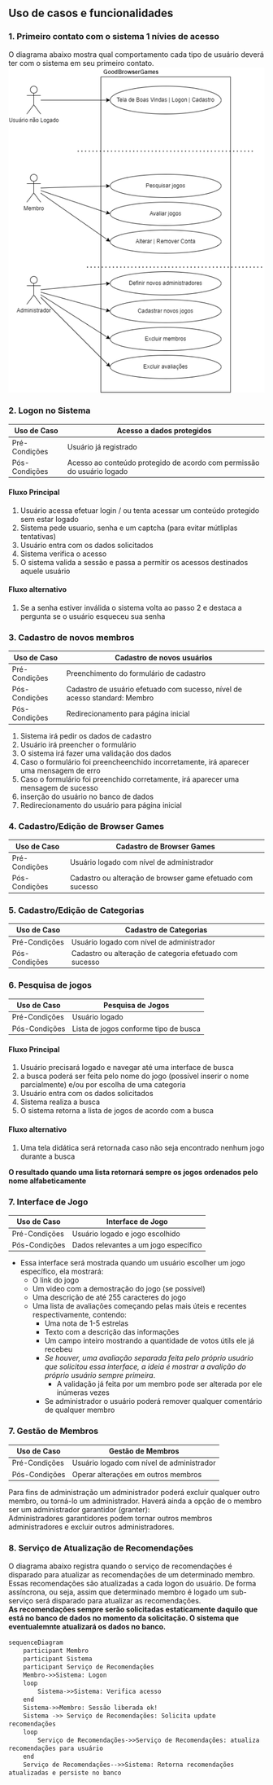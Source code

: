 ## Uso de casos e funcionalidades
### 1. Primeiro contato com o sistema 1 nívies de acesso
O diagrama abaixo mostra qual comportamento cada tipo de usuário deverá ter com o sistema em seu primeiro contato.
![Uso de caso logon](/docs/imgs/overview_acesso.png)

### 2. Logon no Sistema

Uso de Caso   | Acesso a dados protegidos
--------------|------------
Pré-Condições  | Usuário já registrado
Pós-Condições  | Acesso ao conteúdo protegido de acordo com permissão do usuário logado

#### Fluxo Principal 
1. Usuário acessa efetuar login / ou tenta acessar um conteúdo protegido sem estar logado
2. Sistema pede usuario, senha e um captcha (para evitar mútliplas tentativas)
3. Usuário entra com os dados solicitados
4. Sistema verifica o acesso
5. O sistema valida a sessão e passa a permitir os acessos destinados aquele usuário

#### Fluxo alternativo
1. Se a senha estiver inválida o sistema volta ao passo 2 e destaca a pergunta se o usuário esqueceu sua senha

### 3. Cadastro de novos membros

Uso de Caso   | Cadastro de novos usuários
--------------|------------
Pré-Condições  | Preenchimento do formulário de cadastro
Pós-Condições  | Cadastro de usuário efetuado com sucesso, nível de acesso standard: Membro
Pós-Condições  | Redirecionamento para página inicial

1. Sistema irá pedir os dados de cadastro
2. Usuário irá preencher o formulário
3. O sistema irá fazer uma validação dos dados
4. Caso o formulário foi preencheenchido incorretamente, irá aparecer uma mensagem de erro
5. Caso o formulário foi preenchido corretamente, irá aparecer uma mensagem de sucesso
6. inserção do usuário no banco de dados
7. Redirecionamento do usuário para página inicial

### 4. Cadastro/Edição de Browser Games

Uso de Caso   | Cadastro de Browser Games
--------------|------------
Pré-Condições  | Usuário logado com nível de administrador
Pós-Condições  | Cadastro ou alteração de browser game efetuado com sucesso

### 5. Cadastro/Edição de Categorias

Uso de Caso   | Cadastro de Categorias
--------------|------------
Pré-Condições  | Usuário logado com nível de administrador
Pós-Condições  | Cadastro ou alteração de categoria efetuado com sucesso

### 6. Pesquisa de jogos

Uso de Caso   | Pesquisa de Jogos
--------------|------------
Pré-Condições  | Usuário logado
Pós-Condições  | Lista de jogos conforme tipo de busca

#### Fluxo Principal 
1. Usuário precisará logado e navegar até uma interface de busca
2. a busca poderá ser feita pelo nome do jogo (possível inserir o nome parcialmente) e/ou por escolha de uma categoria
3. Usuário entra com os dados solicitados
4. Sistema realiza a busca
5. O sistema retorna a lista de jogos de acordo com a busca

#### Fluxo alternativo
1. Uma tela didática será retornada caso não seja encontrado nenhum jogo durante a busca

**O resultado quando uma lista retornará sempre os jogos ordenados pelo nome alfabeticamente**

### 7. Interface de Jogo

Uso de Caso   | Interface de Jogo
--------------|------------
Pré-Condições  | Usuário logado e jogo escolhido
Pós-Condições  | Dados relevantes a um jogo específico

- Essa interface será mostrada quando um usuário escolher um jogo específico, ela mostrará:  
    - O link do jogo
    - Um video com a demostração do jogo (se possível)
    - Uma descrição de até 255 caracteres do jogo
    - Uma lista de avaliações começando pelas mais úteis e recentes respectivamente, contendo:
        - Uma nota de 1-5 estrelas
        - Texto com a descrição das informações
        - Um campo inteiro mostrando a quantidade de votos útils ele já recebeu
        - *Se houver, uma avaliação separada feita pelo próprio usuário que solicitou essa interface, a ideia é mostrar a avalição do próprio usuário sempre primeira*.
            - A validação já feita por um membro pode ser alterada por ele inúmeras vezes
        - Se administrador o usuário poderá remover qualquer comentário de qualquer membro
  

### 7. Gestão de Membros

Uso de Caso   | Gestão de Membros
--------------|------------
Pré-Condições  | Usuário logado com nível de administrador
Pós-Condições  | Operar alterações em outros membros

Para fins de administração um administrador poderá excluir qualquer outro membro, ou torná-lo um administrador.
Haverá ainda a opção de o membro ser um administrador garantidor (granter):  
Administradores garantidores podem tornar outros membros administradores e excluir outros administradores.


### 8. Serviço de Atualização de Recomendações
O diagrama abaixo registra quando o serviço de recomendações é disparado para atualizar as recomendações de um determinado membro. Essas recomendações são atualizadas a cada logon do usuário. De forma assíncrona, ou seja, assim que determinado membro é logado um sub-serviço será disparado para atualizar as recomendações.  
**As recomendações sempre serão solicitadas estaticamente daquilo que está no banco de dados no momento da solicitação. O sistema que  eventualemnte atualizará os dados no banco.**
```mermaid
sequenceDiagram
    participant Membro
    participant Sistema
    participant Serviço de Recomendações
    Membro->>Sistema: Logon
    loop
        Sistema->>Sistema: Verifica acesso
    end
    Sistema->>Membro: Sessão liberada ok!
    Sistema ->> Serviço de Recomendações: Solicita update recomendações
    loop
        Serviço de Recomendações->>Serviço de Recomendações: atualiza recomendações para usuário
    end
    Serviço de Recomendações-->>Sistema: Retorna recomendações atualizadas e persiste no banco
```
